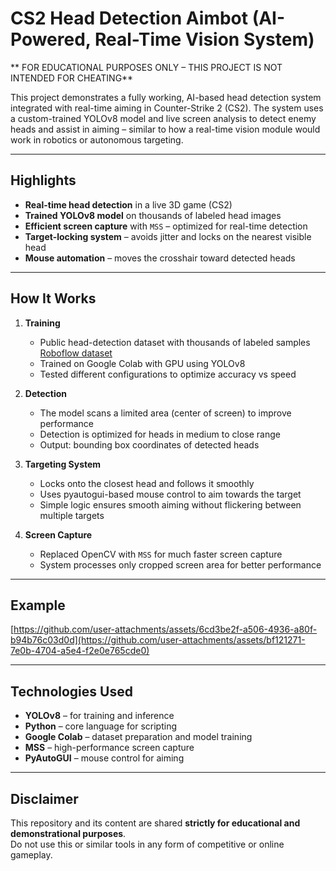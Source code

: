 # CS2 Head Detection Aimbot (AI-Powered, Real-Time Vision System)

** FOR EDUCATIONAL PURPOSES ONLY – THIS PROJECT IS NOT INTENDED FOR CHEATING**

This project demonstrates a fully working, AI-based head detection system integrated with real-time aiming in Counter-Strike 2 (CS2). The system uses a custom-trained YOLOv8 model and live screen analysis to detect enemy heads and assist in aiming – similar to how a real-time vision module would work in robotics or autonomous targeting.

---

## Highlights

- **Real-time head detection** in a live 3D game (CS2)  
- **Trained YOLOv8 model** on thousands of labeled head images  
- **Efficient screen capture** with `MSS` – optimized for real-time detection  
- **Target-locking system** – avoids jitter and locks on the nearest visible head  
- **Mouse automation** – moves the crosshair toward detected heads    

---

## How It Works

1. **Training**  
   - Public head-detection dataset with thousands of labeled samples [Roboflow dataset](https://universe.roboflow.com/yolov10-i15mj/headshot-yxiei/browse)
   - Trained on Google Colab with GPU using YOLOv8  
   - Tested different configurations to optimize accuracy vs speed

2. **Detection**  
   - The model scans a limited area (center of screen) to improve performance  
   - Detection is optimized for heads in medium to close range  
   - Output: bounding box coordinates of detected heads

3. **Targeting System**  
   - Locks onto the closest head and follows it smoothly  
   - Uses pyautogui-based mouse control to aim towards the target  
   - Simple logic ensures smooth aiming without flickering between multiple targets

4. **Screen Capture**  
   - Replaced OpenCV with `MSS` for much faster screen capture  
   - System processes only cropped screen area for better performance

---

## Example 

[https://github.com/user-attachments/assets/6cd3be2f-a506-4936-a80f-b94b76c03d0d](https://github.com/user-attachments/assets/bf121271-7e0b-4704-a5e4-f2e0e765cde0)

---

## Technologies Used

- **YOLOv8** – for training and inference  
- **Python** – core language for scripting  
- **Google Colab** – dataset preparation and model training  
- **MSS** – high-performance screen capture  
- **PyAutoGUI** – mouse control for aiming  

---

## Disclaimer

This repository and its content are shared **strictly for educational and demonstrational purposes**.  
Do not use this or similar tools in any form of competitive or online gameplay.



